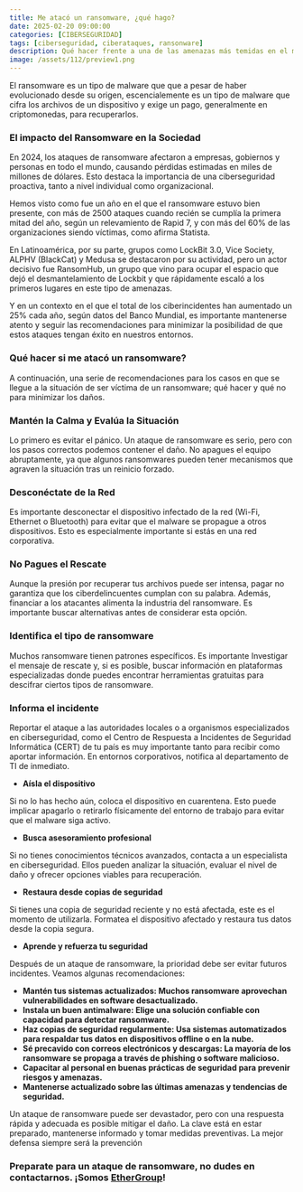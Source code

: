 ```yaml
---
title: Me atacó un ransomware, ¿qué hago?
date: 2025-02-20 09:00:00 
categories: [CIBERSEGURIDAD]
tags: [ciberseguridad, ciberataques, ransonware]
description: Qué hacer frente a una de las amenazas más temidas en el mundo digital y cómo enfrentar el hecho de haber sido víctimas para minimizar los daños.
image: /assets/112/preview1.png
---
```


El ransomware es un tipo de malware que que a pesar de haber evolucionado desde su origen, escencialemente es un tipo de malware que cifra los archivos de un dispositivo y exige un pago, generalmente en criptomonedas, para recuperarlos.

### El impacto del Ransomware en la Sociedad

En 2024, los ataques de ransomware afectaron a empresas, gobiernos y personas en todo el mundo, causando pérdidas estimadas en miles de millones de dólares. Esto destaca la importancia de una ciberseguridad proactiva, tanto a nivel individual como organizacional.

Hemos visto como fue un año en el que el ransomware estuvo bien presente, con más de 2500 ataques cuando recién se cumplía la primera mitad del año, según un relevamiento de Rapid 7, y con más del 60% de las organizaciones siendo víctimas, como afirma Statista.

En Latinoamérica, por su parte, grupos como LockBit 3.0, Vice Society, ALPHV (BlackCat) y Medusa se destacaron por su actividad, pero un actor decisivo fue RansomHub, un grupo que vino para ocupar el espacio que dejó el desmantelamiento de Lockbit y que rápidamente escaló a los primeros lugares en este tipo de amenazas.

Y en un contexto en el que el total de los ciberincidentes han aumentado un 25% cada año, según datos del Banco Mundial, es importante mantenerse atento y seguir las recomendaciones para minimizar la posibilidad de que estos ataques tengan éxito en nuestros entornos.

### Qué hacer si me atacó un ransomware?

A continuación, una serie de recomendaciones para los casos en que se llegue a la situación de ser víctima de un ransomware; qué hacer y qué no para minimizar los daños.

### Mantén la Calma y Evalúa la Situación

Lo primero es evitar el pánico. Un ataque de ransomware es serio, pero con los pasos correctos podemos contener el daño. No apagues el equipo abruptamente, ya que algunos ransomwares pueden tener mecanismos que agraven la situación tras un reinicio forzado.

### Desconéctate de la Red

Es importante desconectar el dispositivo infectado de la red (Wi-Fi, Ethernet o Bluetooth) para evitar que el malware se propague a otros dispositivos. Esto es especialmente importante si estás en una red corporativa.

### No Pagues el Rescate

Aunque la presión por recuperar tus archivos puede ser intensa, pagar no garantiza que los ciberdelincuentes cumplan con su palabra. Además, financiar a los atacantes alimenta la industria del ransomware. Es importante buscar alternativas antes de considerar esta opción.

### Identifica el tipo de ransomware

Muchos ransomware tienen patrones específicos. Es importante Investigar el mensaje de rescate y, si es posible, buscar información en plataformas especializadas donde puedes encontrar herramientas gratuitas para descifrar ciertos tipos de ransomware.

### Informa el incidente

Reportar el ataque a las autoridades locales o a organismos especializados en ciberseguridad, como el Centro de Respuesta a Incidentes de Seguridad Informática (CERT) de tu país es muy importante tanto para recibir como aportar información. En entornos corporativos, notifica al departamento de TI de inmediato.

- **Aísla el dispositivo**

Si no lo has hecho aún, coloca el dispositivo en cuarentena. Esto puede implicar apagarlo o retirarlo físicamente del entorno de trabajo para evitar que el malware siga activo.

- **Busca asesoramiento profesional**

Si no tienes conocimientos técnicos avanzados, contacta a un especialista en ciberseguridad. Ellos pueden analizar la situación, evaluar el nivel de daño y ofrecer opciones viables para recuperación.

- **Restaura desde copias de seguridad**

Si tienes una copia de seguridad reciente y no está afectada, este es el momento de utilizarla. Formatea el dispositivo afectado y restaura tus datos desde la copia segura.

- **Aprende y refuerza tu seguridad**

Después de un ataque de ransomware, la prioridad debe ser evitar futuros incidentes. Veamos algunas recomendaciones:

- **Mantén tus sistemas actualizados: Muchos ransomware aprovechan vulnerabilidades en software desactualizado.**
- **Instala un buen antimalware: Elige una solución confiable con capacidad para detectar ransomware.**
- **Haz copias de seguridad regularmente: Usa sistemas automatizados para respaldar tus datos en dispositivos offline o en la nube.**
- **Sé precavido con correos electrónicos y descargas: La mayoría de los ransomware se propaga a través de phishing o software malicioso.**
- **Capacitar al personal en buenas prácticas de seguridad para prevenir riesgos y amenazas.**
- **Mantenerse actualizado sobre las últimas amenazas y tendencias de seguridad.**

Un ataque de ransomware puede ser devastador, pero con una respuesta rápida y adecuada es posible mitigar el daño. La clave está en estar preparado, mantenerse informado y tomar medidas preventivas. La mejor defensa siempre será la prevención

### Preparate para un ataque de ransomware, no dudes en contactarnos. ¡Somos [EtherGroup](https://ethergroup.mx/)!

